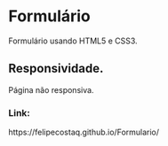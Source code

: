 <h1>Formulário</h1>
<p>Formulário usando HTML5 e CSS3.</p>
<h2>Responsividade. </h2>
<p>Página não responsiva.</p>
<h3>Link:</h3>
<p>https://felipecostaq.github.io/Formulario/</p>
